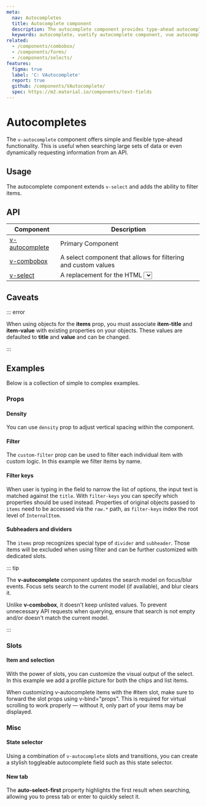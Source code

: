 ```yaml
---
meta:
  nav: Autocompletes
  title: Autocomplete component
  description: The autocomplete component provides type-ahead autocomplete functionality and provides a list of available options.
  keywords: autocomplete, vuetify autocomplete component, vue autocomplete component
related:
  - /components/combobox/
  - /components/forms/
  - /components/selects/
features:
  figma: true
  label: 'C: VAutocomplete'
  report: true
  github: /components/VAutocomplete/
  spec: https://m2.material.io/components/text-fields
---
```


# Autocompletes

The `v-autocomplete` component offers simple and flexible type-ahead functionality. This is useful when searching large sets of data or even dynamically requesting information from an API.

<PageFeatures />

## Usage

The autocomplete component extends `v-select` and adds the ability to filter items.

<ExamplesUsage name="v-autocomplete" />

<PromotedEntry />

## API

| Component | Description |
| - | - |
| [v-autocomplete](/api/v-autocomplete/) | Primary Component |
| [v-combobox](/api/v-combobox/) | A select component that allows for filtering and custom values |
| [v-select](/api/v-select/) | A replacement for the HTML <select></select> |

<ApiInline hide-links />

## Caveats

::: error

When using objects for the **items** prop, you must associate **item-title** and **item-value** with existing properties on your objects. These values are defaulted to **title** and **value** and can be changed.

:::

## Examples

Below is a collection of simple to complex examples.

### Props

#### Density

You can use `density` prop to adjust vertical spacing within the component.

<ExamplesExample file="v-autocomplete/prop-density" />

#### Filter

The `custom-filter` prop can be used to filter each individual item with custom logic. In this example we filter items by name.

<ExamplesExample file="v-autocomplete/prop-filter" />

#### Filter keys

When user is typing in the field to narrow the list of options, the input text is matched against the `title`. With `filter-keys` you can specify which properties should be used instead. Properties of original objects passed to `items` need to be accessed via the `raw.*` path, as `filter-keys` index the root level of `InternalItem`.

<ExamplesExample file="v-autocomplete/prop-filter-keys" />

#### Subheaders and dividers

The `items` prop recognizes special type of `divider` and `subheader`. Those items will be excluded when using filter and can be further customized with dedicated slots.

<ExamplesExample file="v-autocomplete/prop-items" />

::: tip

The **v-autocomplete** component updates the search model on focus/blur events. Focus sets search to the current model (if available), and blur clears it.

Unlike **v-combobox**, it doesn't keep unlisted values. To prevent unnecessary API requests when querying, ensure that search is not empty and/or doesn't match the current model.

:::

### Slots

#### Item and selection

With the power of slots, you can customize the visual output of the select. In this example we add a profile picture for both the chips and list items.

<ExamplesExample file="v-autocomplete/slot-item-and-selection" />

When customizing v-autocomplete items with the #item slot, make sure to forward the slot props using v-bind="props".
This is required for virtual scrolling to work properly — without it, only part of your items may be displayed.

<ExamplesExample file="v-autocomplete/slot-item-and-vbind-props" />

### Misc

<!--
#### Asynchronous items

Sometimes you need to load data externally based upon a search query. Use the `search-input` prop with the **.sync** modifier when using the `autocomplete` prop. We also make use of the new `cache-items` prop. This will keep a unique list of all items that have been passed to the `items` prop and is **REQUIRED** when using asynchronous items and the **multiple** prop.

<ExamplesExample file="v-autocomplete/misc-asynchronous-items" />
-->

#### State selector

Using a combination of `v-autocomplete` slots and transitions, you can create a stylish toggleable autocomplete field such as this state selector.

<ExamplesExample file="v-autocomplete/misc-state-selector" />

#### New tab

<DocIntroduced version="3.3.0" />

The **auto-select-first** property highlights the first result when searching, allowing you to press <v-kbd>tab</v-kbd> or <v-kbd>enter</v-kbd> to quickly select it.

<ExamplesExample file="v-autocomplete/misc-new-tab" />
